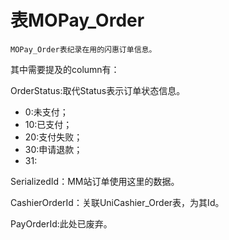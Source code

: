 # 表MOPay_Order

    MOPay_Order表纪录在用的闪惠订单信息。

其中需要提及的column有：

OrderStatus:取代Status表示订单状态信息。
* 0:未支付；
* 10:已支付；
* 20:支付失败；
* 30:申请退款；
* 31:


SerializedId：MM站订单使用这里的数据。

CashierOrderId：关联UniCashier_Order表，为其Id。

PayOrderId:此处已废弃。